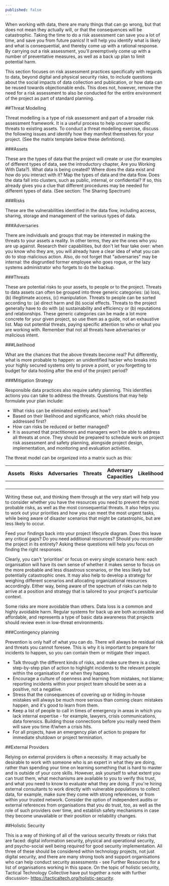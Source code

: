 ```yaml
---
published: false
---
```


When working with data, there are many things that can go wrong, but that does not mean they actually will, or that the consequences will be catastrophic. Taking the time to do a risk assessment can save you a lot of time, and save you from future panics! It will help you identify what is likely and what is consequential, and thereby come up with a rational response. By carrying out a risk assessment, you'll preemptively come up with a number of preventative measures, as well as a back up plan to limit potential harm. 

This section focuses on risk assessment practices specifically with regards to data, beyond digital and physical security risks, to include questions about the social impacts of data collection and publication, or how data can be reused towards objectionable ends. This does not, however, remove the need for a risk assessment to also be conducted for the entire environment of the project as part of standard planning.

##Threat Modelling

Threat modelling is a type of risk assessment and part of a broader risk assessment framework. It is a useful process to help uncover specific threats to existing assets. To conduct a threat modelling exercise, discuss the following issues and identify how they manifest themselves for your project. (See the matrix template below these definitions).

###Assets

These are the types of data that the project will create or use (for examples of different types of data, see the introductory chapter, Are you Working With Data?). What data is being created? Where does the data exist and how do you interact with it? Map the types of data and the data flow. Does the data fall into clusters, such as public, internal, or confidential? If so, this already gives you a clue that different procedures may be needed for different types of data. (See section: The Sharing Spectrum)

###Risks

These are the vulnerabilities identified in the data flow, including access, sharing, storage and management of the various types of data.

###Adversaries

There are individuals and groups that may be interested in making the threats to your assets a reality. In other terms, they are the ones who you are up against. Research their capabilities, but don't let fear take over: when you know who they are, you will already have a clear idea of what you can do to stop malicious action. Also, do not forget that "adversaries" may be internal: the disgruntled former employee who goes rogue, or the lazy systems administrator who forgets to do the backup.

###Threats

These are potential risks to your assets, to people or to the project. Threats to data assets can often be grouped into three generic categories: (a) loss, (b) illegitimate access, (c) manipulation. Threats to people can be sorted according to: (a) direct harm and (b) social effects. Threats to the project generally have to do with (a) sustainability and efficiency or (b) reputations and relationships. These generic categories can be made a lot more concrete for your given project, so use them as a guide, not an exhaustive list. Map out potential threats, paying specific attention to who or what you are working with. Remember that not all threats have adversaries or malicious intent. 

###Likelihood

What are the chances that the above threats become real? Put differently, what is more probable to happen: an unidentified hacker who breaks into your highly secured systems only to prove a point, or you forgetting to budget for data hosting after the end of the project period?

###Mitigation Strategy

Responsible data practices also require safety planning. This identifies actions you can take to address the threats. Questions that may help formulate your plan include:

- What risks can be eliminated entirely and how?
- Based on their likelihood and significance, which risks should be addressed first?
- How can risks be reduced or better managed?
- It is assumed that practitioners and managers won’t be able to address all threats at once. They should be prepared to schedule work on project risk assessment and safety planning, alongside project design, implementation, and monitoring and evaluation activities.

The threat model can be organized into a matrix such as this:

<table>
	<thead>
	<tr>
		<th>Assets</th>
          <th>Risks</th>
          <th>Adversaries</th>
          <th>Threats</th>
          <th>Adversary Capacities</th>
          <th>Likelihood</th>
          <th>Mitigation strategy</th>
	</tr>
	</thead>
	<tbody>
            <tr>
            <td></td>
            <td></td>
            <td></td>
            <td></td>
            <td></td>
            <td></td>
            <td></td>
            </tr>
            <tr>
            <td></td>
            <td></td>
            <td></td>
            <td></td>
            <td></td>
            <td></td>
            <td></td>
            </tr>
            <tr>
            <td></td>
            <td></td>
            <td></td>
            <td></td>
            <td></td>
            <td></td>
            <td></td>
            </tr>
            <tr>
            <td></td>
            <td></td>
            <td></td>
            <td></td>
            <td></td>
            <td></td>
            <td></td>
            </tr>
            </tbody>
            </table>

Writing these out, and thinking them through at the very start will help you to consider whether you have the resources you need to prevent the most probable risks, as well as the most consequential threats. It also helps you to work out your priorities and how you can meet the most urgent tasks, while being aware of disaster scenarios that might be catastrophic, but are less likely to occur.

Feed your findings back into your project lifecycle diagram. Does this leave any critical gaps? Do you need additional resources? Should you reconsider the project in its entirety? Asking these questions will help you focus on finding the right responses.

Clearly, you can't 'prioritise' or focus on every single scenario here: each organisation will have its own sense of whether it makes sense to focus on the more probable and less disastrous scenarios, or the less likely but potentially catastrophic ones. It may also help to develop a strategy for weighing different scenarios and allocating organizational resources accordingly. Either way, being aware of the spectrum of risks can help to arrive at a position and strategy that is tailored to your project's particular context.

Some risks are more avoidable than others. Data loss is a common and highly avoidable harm. Regular systems for back up are both accessible and affordable, and represents a type of basic data awareness that projects should review even in low-threat environments. 

###Contingency planning

Prevention is only half of what you can do. There will always be residual risk and threats you cannot foresee. This is why it is important to prepare for incidents to happen, so you can contain them or mitigate their impact.

- Talk through the different kinds of risks, and make sure there is a clear, step-by-step plan of action to highlight incidents to the relevant people within the organisation if or when they happen.
- Encourage a culture of openness and learning from mistakes, not blame; reporting incidents within your project team should be seen as a positive, not a negative. 
- Stress that the consequences of covering up or hiding in-house mistakes will always be much more serious than coming clean: mistakes happen, and it's good to learn from them.
- Keep a list of people to call in times of emergency in areas in which you lack internal expertise - for example, lawyers, crisis communications, data forensics. Building those connections before you really need them will save you time if/when a crisis hits. 
- For all projects, have an emergency plan of action to prepare for immediate shutdown or project termination.

##External Providers

Relying on external providers is often a necessity. It may actually be desirable to work with someone who is an expert in what they are doing, rather than spending your time on learning something that is hard to master and is outside of your core skills. However, ask yourself to what extent you can trust them, what mechanisms are available to you to verify this trust, and what you need to know to evaluate what they are doing. If you're hiring external consultants to work directly with vulnerable populations to collect data, for example, make sure they come with strong references, or from within your trusted network. Consider the option of independent audits or external references from organisations that you do trust, too, as well as the role of such providers over time, and establish safety mechanisms in case they become unavailable or their position or reliability changes. 

##Holistic Security

This is a way of thinking of all of the various security threats or risks that are faced: digital information security, physical and operational security, and psycho-social well being required for good security implementation. All three of these should be considered within technology projects, not just digital security, and there are many strong tools and support organisations who can help conduct security assessments - see Further Resources for a list of organisations working in this space. On the topic of holistic security, Tactical Technology Collective have put together a note with further discussion- https://tacticaltech.org/holistic-security.